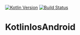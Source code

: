 [![Kotlin Version](https://img.shields.io/badge/Kotlin-1.3.70-blue.svg)](https://kotlinlang.org)
[![Build Status](https://dev.azure.com/asberyukhov/asberyukhov/_apis/build/status/AndreySBer.KotlinIosAndroid?branchName=master)](https://dev.azure.com/asberyukhov/asberyukhov/_build/latest?definitionId=1&branchName=master)
# KotlinIosAndroid
